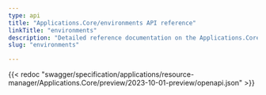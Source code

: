 ```yaml
---
type: api
title: "Applications.Core/environments API reference"
linkTitle: "environments"
description: "Detailed reference documentation on the Applications.Core/environments API"
slug: "environments"

---
```


{{< redoc "swagger/specification/applications/resource-manager/Applications.Core/preview/2023-10-01-preview/openapi.json" >}}
